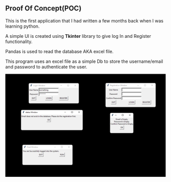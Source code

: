 ## Proof Of Concept(POC)

This is the first application that I had written a few months back when I was learning python.

A simple UI is created using **Tkinter** library to give log In and Register functionality.

Pandas is used to read the database AKA excel file.

This program uses an excel file as a simple Db to store the username/email and password to authenticate the user.

![image info](Different_Window.png)